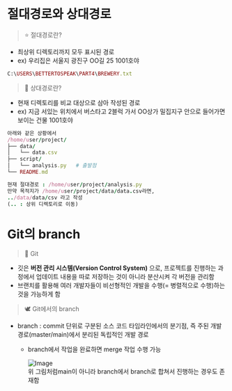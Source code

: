 # 절대경로와 상대경로
> ⭐️ 절대경로란?
* 최상위 디렉토리까지 모두 표시된 경로
* ex) 우리집은 서울지 광진구 OO길 25 1001호야
``` ruby
C:\USERS\BETTERTOSPEAK\PART4\BREWERY.txt
```
> 💫 상대경로란?
* 현재 디렉토리를 비교 대상으로 삼아 작성된 경로
* ex) 지금 서있는 위치에서 버스타고 2블럭 가서 OO상가 밀집지구 안으로 들어가면 보이는 건물 1001호야
``` ruby
아래와 같은 상황에서
/home/user/project/
├── data/
│   └── data.csv
├── script/
│   └── analysis.py   # 출발점
└── README.md

현재 절대경로 : /home/user/project/analysis.py
만약 목적지가 /home/user/project/data/data.csv라면,
../data/data/csv 라고 작성
(.. : 상위 디렉토리로 이동)
```

# Git의 branch
> 📌 Git
* 깃은 **버전 관리 시스템(Version Control System)** 으로, 프로젝트를 진행하는 과정에서 업데이트 내용을 따로 저장하는 것이 아니라 분산시켜 각 버전을 관리함
* 브랜치를 활용해 여러 개발자들이 비선형적인 개발을 수행(= 병렬적으로 수행)하는 것을 가능하게 함
> 🕊️ Git에서의 branch
* branch : commit 단위로 구분된 소스 코드 타임라인에서의 분기점, 즉 주된 개발 경로(master/main)에서 분리된 독립적인 개발 경로
  * branch에서 작업을 완료하면 merge 작업 수행 가능
    
    ![Image](https://github.com/user-attachments/assets/4942dbc4-e857-4054-908d-f16f39469341)  </br> 
    위 그림처럼main이 아니라 branch에서 branch로 합쳐서 진행하는 경우도 존재함

